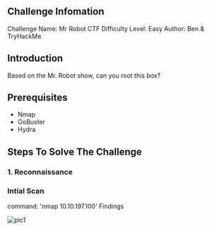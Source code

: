 ## Challenge Infomation
Challenge Name: Mr Robot CTF
Difficulty Level: Easy
Author: Ben & TryHackMe

## Introduction
Based on the Mr. Robot show, can you root this box?

## Prerequisites
* Nmap
* GoBuster
* Hydra

## Steps To Solve The Challenge
### 1. Reconnaissance
### Intial Scan
command: 'nmap 10.10.197.100'
Findings

![pic1](https://github.com/user-attachments/assets/36c0759a-c6a9-418f-8f18-9004a60371f4)
